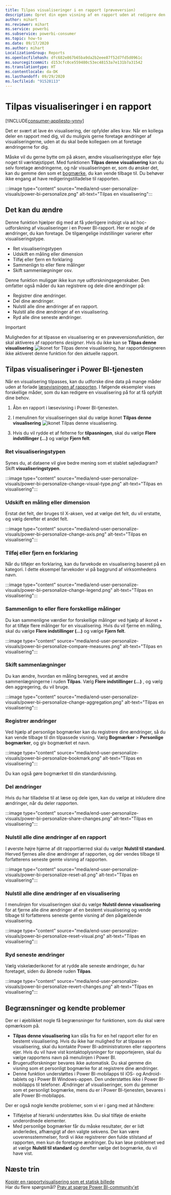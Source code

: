 ```yaml
---
title: Tilpas visualiseringer i en rapport (prøveversion)
description: Opret din egen visning af en rapport uden at redigere den.
author: mihart
ms.reviewer: mihart
ms.service: powerbi
ms.subservice: powerbi-consumer
ms.topic: how-to
ms.date: 09/17/2020
ms.author: mihart
LocalizationGroup: Reports
ms.openlocfilehash: dfc682e867b65ba9da2b2eee87f52d7fd5d0961c
ms.sourcegitcommit: d153cfc0ce559480c53ec48153a7e131b7a31542
ms.translationtype: HT
ms.contentlocale: da-DK
ms.lasthandoff: 09/29/2020
ms.locfileid: "91528113"
---
```

# <a name="personalize-visuals-in-a-report"></a>Tilpas visualiseringer i en rapport

[!INCLUDE[consumer-appliesto-ynny](../includes/consumer-appliesto-ynny.md)]

Det er svært at lave én visualisering, der opfylder alles krav. Når en kollega deler en rapport med dig, vil du muligvis gerne foretage ændringer af visualiseringerne, uden at du skal bede kollegaen om at foretage ændringerne for dig. 

Måske vil du gerne bytte om på aksen, ændre visualiseringstype eller føje noget til værktøjstippet. Med funktionen **Tilpas denne visualisering** kan du selv foretage ændringerne, og når visualiseringen er, som du ønsker det, kan du gemme den som et [bogmærke](end-user-bookmarks.md), du kan vende tilbage til. Du behøver ikke engang at have redigeringstilladelse til rapporten.

:::image type="content" source="media/end-user-personalize-visuals/power-bi-personalize.png" alt-text="Tilpas en visualisering":::
 
## <a name="what-you-can-change"></a>Det kan du ændre

Denne funktion hjælper dig med at få yderligere indsigt via ad hoc-udforskning af visualiseringer i en Power BI-rapport. Her er nogle af de ændringer, du kan foretage. De tilgængelige indstillinger varierer efter visualiseringstype. 

- Ret visualiseringstypen
- Udskift en måling eller dimension
- Tilføj eller fjern en forklaring
- Sammenlign to eller flere målinger
- Skift sammenlægninger osv.

Denne funktion muliggør ikke kun nye udforskningsegenskaber. Den omfatter også måder du kan registrere og dele dine ændringer på:

- Registrer dine ændringer.
- Del dine ændringer.
- Nulstil alle dine ændringer af en rapport.
- Nulstil alle dine ændringer af en visualisering.
- Ryd alle dine seneste ændringer.

> [!IMPORTANT]
> Muligheden for at tilpasse en visualisering er en prøveversionsfunktion, der skal aktiveres af rapportens *designer*. Hvis du ikke kan se **Tilpas denne visualisering** ![ikonet for Tilpas denne visualisering](media/end-user-personalize-visuals/power-bi-personalize-visual-icon.png), har rapportdesigneren ikke aktiveret denne funktion for den aktuelle rapport. 

## <a name="personalize-visuals-in-the-power-bi-service"></a>Tilpas visualiseringer i Power BI-tjenesten

Når en visualisering tilpasses, kan du udforske dine data på mange måder uden at forlade [læsevisningen af rapporten](end-user-reading-view.md). I følgende eksempler vises forskellige måder, som du kan redigere en visualisering på for at få opfyldt dine behov. 

1. Åbn en rapport i læsevisning i Power BI-tjenesten.

2. I menulinen for visualiseringen skal du vælge ikonet **Tilpas denne visualisering** ![ikonet Tilpas denne visualisering](media/end-user-personalize-visuals/power-bi-personalize-visual-icon.png). 

3. Hvis du vil rydde et af felterne for **tilpasningen**, skal du vælge **Flere indstillinger (...)** og vælge **Fjern felt**.

### <a name="change-the-visualization-type"></a>Ret visualiseringstypen

Synes du, at dataene vil give bedre mening som et stablet søjlediagram? Skift **visualiseringstypen**.

:::image type="content" source="media/end-user-personalize-visuals/power-bi-personalize-change-visual-type.png" alt-text="Tilpas en visualisering":::
 
### <a name="swap-out-a-measure-or-dimension"></a>Udskift en måling eller dimension
Erstat det felt, der bruges til X-aksen, ved at vælge det felt, du vil erstatte, og vælg derefter et andet felt.

:::image type="content" source="media/end-user-personalize-visuals/power-bi-personalize-change-axis.png" alt-text="Tilpas en visualisering":::
 
### <a name="add-or-remove-a-legend"></a>Tilføj eller fjern en forklaring
Når du tilføjer en forklaring, kan du farvekode en visualisering baseret på en kategori. I dette eksempel farvekoder vi på baggrund af virksomhedens navn. 

:::image type="content" source="media/end-user-personalize-visuals/power-bi-personalize-change-legend.png" alt-text="Tilpas en visualisering":::

### <a name="compare-two-or-more-different-measures"></a>Sammenlign to eller flere forskellige målinger
Du kan sammenligne værdier for forskellige målinger ved hjælp af ikonet + for at tilføje flere målinger for en visualisering. Hvis du vil fjerne en måling, skal du vælge **Flere indstillinger (...)** og vælge **Fjern felt**.

:::image type="content" source="media/end-user-personalize-visuals/power-bi-personalize-compare-measures.png" alt-text="Tilpas en visualisering":::

### <a name="change-aggregations"></a>Skift sammenlægninger
Du kan ændre, hvordan en måling beregnes, ved at ændre sammenlægningerne i ruden **Tilpas**. Vælg **Flere indstillinger (...)** , og vælg den aggregering, du vil bruge.

:::image type="content" source="media/end-user-personalize-visuals/power-bi-personalize-change-aggregation.png" alt-text="Tilpas en visualisering":::

### <a name="capture-changes"></a>Registrer ændringer 
Ved hjælp af personlige bogmærker kan du registrere dine ændringer, så du kan vende tilbage til din tilpassede visning. Vælg **Bogmærker** > **Personlige bogmærker**, og giv bogmærket et navn. 

:::image type="content" source="media/end-user-personalize-visuals/power-bi-personalize-bookmark.png" alt-text="Tilpas en visualisering":::
 
Du kan også gøre bogmærket til din standardvisning.

### <a name="share-changes"></a>Del ændringer 
Hvis du har tilladelse til at læse og dele igen, kan du vælge at inkludere dine ændringer, når du deler rapporten.

:::image type="content" source="media/end-user-personalize-visuals/power-bi-personalize-share-changes.png" alt-text="Tilpas en visualisering":::
 
### <a name="reset-all-your-changes-to-a-report"></a>Nulstil alle dine ændringer af en rapport

I øverste højre hjørne af dit rapportlærred skal du vælge **Nulstil til standard**. Herved fjernes alle dine ændringer af rapporten, og der vendes tilbage til forfatterens seneste gemte visning af rapporten.

:::image type="content" source="media/end-user-personalize-visuals/power-bi-personalize-reset-all.png" alt-text="Tilpas en visualisering":::
 
### <a name="reset-all-your-changes-to-a-visual"></a>Nulstil alle dine ændringer af en visualisering

I menulinjen for visualiseringen skal du vælge **Nulstil denne visualisering** for at fjerne alle dine ændringer af en bestemt visualisering og vende tilbage til forfatterens seneste gemte visning af den pågældende visualisering.

:::image type="content" source="media/end-user-personalize-visuals/power-bi-personalize-reset-visual.png" alt-text="Tilpas en visualisering":::
 
### <a name="clear-recent-changes"></a>Ryd seneste ændringer

Vælg viskelæderikonet for at rydde alle seneste ændringer, du har foretaget, siden du åbnede ruden **Tilpas**.  

:::image type="content" source="media/end-user-personalize-visuals/power-bi-personalize-revert-changes.png" alt-text="Tilpas en visualisering":::

## <a name="limitations-and-known-issues"></a>Begrænsninger og kendte problemer

Der er i øjeblikket nogle få begrænsninger for funktionen, som du skal være opmærksom på.

- **Tilpas denne visualisering** kan slås fra for en hel rapport eller for en bestemt visualisering. Hvis du ikke har mulighed for at tilpasse en visualisering, skal du kontakte Power BI-administratoren eller rapportens ejer. Hvis du vil have vist kontaktoplysninger for rapportejeren, skal du vælge rapportens navn på menulinjen i Power BI.
- Brugerudforskninger bevares ikke automatisk. Du skal gemme din visning som et personligt bogmærke for at registrere dine ændringer.
- Denne funktion understøttes i Power BI-mobilapps til iOS- og Android-tablets og i Power BI Windows-appen. Den understøttes ikke i Power BI-mobilapps til telefoner. Ændringer af visualiseringer, som du gemmer som et personligt bogmærke, mens du er i Power BI-tjenesten, bevares i alle Power BI-mobilapps.

Der er også nogle kendte problemer, som vi er i gang med at håndtere:

- Tilføjelse af hierarki understøttes ikke. Du skal tilføje de enkelte underordnede elementer.
- Med personlige bogmærker får du måske resultater, der er lidt anderledes, afhængigt af den valgte sekvens. Der kan være uoverensstemmelser, fordi vi ikke registrerer den fulde stilstand af rapporten, men kun de foretagne ændringer. Du kan løse problemet ved at vælge **Nulstil til standard** og derefter vælge det bogmærke, du vil have vist. 

## <a name="next-steps"></a>Næste trin
[Kopiér en rapportvisualisering som et statisk billede](../visuals/power-bi-visualization-copy-paste.md)    
Har du flere spørgsmål? [Prøv at spørge Power BI-community'et](https://community.powerbi.com/)

